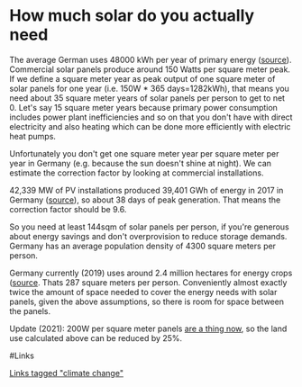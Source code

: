 # How much solar do you actually need

The average German uses 48000 kWh per year of primary energy ([source](https://www.wolframalpha.com/input/?i=(total+energy+consumption+germany+%2F+population+of+Germany+)+in+kWh+%2F+person+%2F+year)).
 Commercial solar panels produce around 150 Watts per square meter peak.
 If we define a square meter year as peak output of one square meter of solar panels for one year (i.e. 150W * 365 days=1282kWh), that means you need about 35 square meter years of solar panels per person to get to net 0.
 Let's say 15 square meter years because primary power consumption includes power plant inefficiencies and so on that you don't have with direct electricity and also heating which can be done more efficiently with electric heat pumps.

 Unfortunately you don't get one square meter year per square meter per year in Germany (e.g. because the sun doesn't shine at night). We can estimate the correction factor by looking at commercial installations.

42,339 MW of PV installations produced 39,401 GWh of energy in 2017 in Germany ([source](https://en.wikipedia.org/wiki/Solar_power_in_Germany#Statistics)), so about 38 days of peak generation. That means the correction factor should be 9.6. 

So you need at least 144sqm of solar panels per person, if you're generous about energy savings and don't overprovision to reduce storage demands. Germany has an average population density of 4300 square meters per person.

Germany currently (2019) uses around 2.4 million hectares for energy crops ([source](https://mediathek.fnr.de/grafiken/daten-und-fakten/anbauflache-fur-nachwachsende-rohstoffe.html). Thats 287 square meters per person. Conveniently almost exactly twice the amount of space needed to cover the energy needs with solar panels, given the above assumptions, so there is room for space between the panels.

Update (2021): 200W per square meter panels [are a thing now](https://us.sunpower.com/solar-resources/sunpower-maxeon-gen-iii-solar-cells), so the land use calculated above can be reduced by 25%.

#Links

[Links tagged "climate change"](https://adriann.github.io/links_by_category.html#climate-change)


